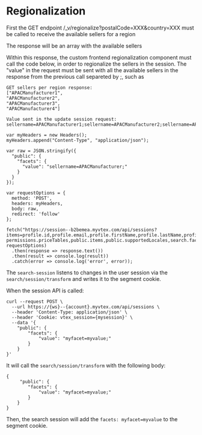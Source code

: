 # Regionalization

First the GET endpoint /_v/regionalize?postalCode=XXX&country=XXX must be called to receive the available sellers for a region

The response will be an array with the available sellers

Within this response, the custom frontend regionalization component must call the code below, in order to regionalize the sellers in the session. The "value" in the request must be sent with all the available sellers in the response from the previous call separeted by ;, such as

```
GET sellers per region response:
["APACManufacturer1",
"APACManufacturer2",
"APACManufacturer3",
"APACManufacturer4"]

Value sent in the update session request:
sellername=APACManufacturer1;sellername=APACManufacturer2;sellername=APACManufacturer3;sellername=APACManufacturer4;
```

````
var myHeaders = new Headers();
myHeaders.append("Content-Type", "application/json");

var raw = JSON.stringify({
  "public": {
    "facets": {
      "value": "sellername=APACManufacturer;"
    }
  }
});

var requestOptions = {
  method: 'POST',
  headers: myHeaders,
  body: raw,
  redirect: 'follow'
};

fetch("https://session--b2bemea.myvtex.com/api/sessions?items=profile.id,profile.email,profile.firstName,profile.lastName,profile.isAuthenticated,store.channel,store.countryCode,store.cultureInfo,store.currencyCode,store.currencySymbol,storefront-permissions.priceTables,public.items,public.supportedLocales,search.facets", requestOptions)
  .then(response => response.text())
  .then(result => console.log(result))
  .catch(error => console.log('error', error));
````
The `search-session` listens to changes in the user session via the `search/session/transform` and writes it to the segment cookie.

When the session API is called:

```
curl --request POST \
  --url https://{ws}--{account}.myvtex.com/api/sessions \
  --header 'Content-Type: application/json' \
  --header 'Cookie: vtex_session={mysession}' \
  --data '{
    "public": {
        "facets": {
            "value": "myfacet=myvalue;"
        }
    }
}'
```

It will call the `search/session/transform` with the following body:

```
{
     "public": {
        "facets": {
            "value": "myfacet=myvalue;"
        }
    }
}
```

Then, the search session will add the `facets: myfacet=myvalue` to the segment cookie.
